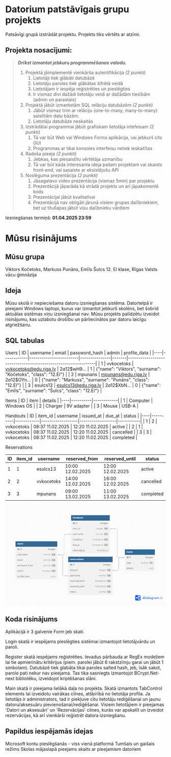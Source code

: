 # Datorium patstāvīgais grupu projekts
Patsāvīgi grupā izstrādāt projektu. Projekts tiks vērtēts ar atzīmi.

## Projekta nosacījumi:
> ***Drīkst izmantot jebkuru programmēšanas valodu.***
> 1. Projektā jāimplementē vienkārša autentifikācija *(2 punkti)*
>     1. Lietotāji tiek glābāti datubāzē
>     2. Lietotāju paroles tiek glābātas šifrētā veidā
>     3. Lietotājam ir iespēja reģistrēties un pieslēgties
>     4. Ir vismaz divi dažādi lietotāju veidi ar dažādām tiesībām (admin un parastais)
> 2. Projektā jābūt izmantotām SQL relāciju datubāzēm *(2 punkti)*
>     1. Jābūt vismaz trim ar relāciju (one-to-many, many-to-many) saistītām datu bāzēm.
>     2. Lietotāju datubāze neskaitās
> 3. Izstrādātai programmai jābūt grafiskam lietotāja intefeisam *(2 punkti)*
>     1. Tā var būt Web vai Windows Forms aplikācija, vai jebkurš cits GUI
>     2. Programmas ar tikai konsoles interfeisu netiek ieskaitītas
> 4. Radoša pieeja *(2 punkti)*
>     1. Jebkas, kas piesaistītu vērtētāja uzmanību
>     2. Tā var būt kāda interesanta ideja pašam projektam vai skaists front-end, vai sasaiste ar eksistējošu API
> 5. Noslēguma prezentācija *(2 punkti)*
>     1. Jāsagatavo video prezentācija (vismaz 5min) par projektu
>     2. Prezentācijā jāparāda kā strādā projekts un arī jāpakomentē kods
>     3. Prezentācijai jābūt kvalitatīvai
>     4. Prezentācijā nav obligāti jārunā visiem grupas dalībniekiem, bet uz titullapas jābūt visu dalībnieku vārdiem

Iesniegšanas termiņš: **01.04.2025 23:59**

# Mūsu risinājums

## Mūsu grupa
Viktors Kočetoks, Markuss Punāns, Emīls Šulcs
12. EI klase, Rīgas Valsts vācu ģimnāzija

## Ideja
Mūsu skolā ir nepieciešama datoru izsniegšanas sistēma. 
Datortelpā ir pieejami Windows laptopi, kurus var izmantot jebkurš skolēns, bet šobrīd aktuālas sistēmas viņu izsniegšanai nav. 
Mūsu projekts palīdzētu izveidot risinājumu, kas uzlabotu drošību un pārliecinātos par datoru laicīgu atgriežšanu.

## SQL tabulas
Users
| ID | username   | email                  | password_hash | admin | profile_data                                                 |
|----|------------|------------------------|---------------|-------|--------------------------------------------------------------|
| 1  | vvkocetoks | vvkocetoks@edu.riga.lv | $2a$12$wH9... | 1     | {"name": "Viktors", "surname": "Kočetoks", "class": "12.EI"} |
| 2  | mpunans    | mpunans@edu.riga.lv    | $2a$12$OYn... | 0     | {"name": "Markuss", "surname": "Punāns", "class": "12.EI"}   |
| 3  | esulcs13   | esulcs13@edu.riga.lv   | $2a$12$XbN... | 0     | {"name": "Emīls", "surname": "Šulcs", "class": "12.EI"}      |

Items
| ID | item     | details    |
|----|----------|------------|
| 1  | Computer | Windows OS |
| 2  | Charger  | 9V adapter |
| 3  | Mouse    | USB-A      |

Handouts
| ID | item_id  | username   | issued_at        | due_at           | status    |
|----|----------|------------|------------------|------------------|-----------|
| 1  | 2        | vvkocetoks | 08:37 11.02.2025 | 12:20 11.02.2025 | active    |
| 2  | 1        | vvkocetoks | 08:37 11.02.2025 | 12:20 11.02.2025 | cancelled |
| 3  | 3        | vvkocetoks | 08:37 11.02.2025 | 12:20 11.02.2025 | completed |

Reservations

| ID | item_id   | username   | reserved_from     | reserved_until   | status    |
|----|-----------|------------|-------------------|------------------|-----------|
| 1  | 1         | esulcs13   | 10:00 12.02.2025  | 12:00 12.02.2025 | active    |
| 2  | 2         | vvkocetoks | 14:00 12.02.2025  | 16:00 12.02.2025 | cancelled |
| 3  | 3         | mpunans    | 09:00 13.02.2025  | 11:00 13.02.2025 | completed |

![ER diagramma datubāzei](er-diagram.png "ER diagramma")

## Koda risinājums
Aplikācijā ir 3 galvenie Form jeb skati.

Login skatā ir iespējams pieslēgties sistēmai izmantojot lietotājvārdu un paroli.

Register skatā iespējams reģistrēties. Ievadus pārbauda ar RegEx modeļiem lai tie apmierinātu kritērijus (piem. parolei jābūt 6 rakstzīmju garai un jābūt 1 simbolam). 
Datubāzē tiek glabāta tikai paroles salted hash, jeb, īsāk sakot, parole pati nekur nav pieejama. Tas tika sasniegts izmantojot BCrypt.Net-next bibliotēku, izveidojot kriptēšanas slāni.

Main skatā ir pieejama lielākā daļa no projekta. Skatā izmantots TabControl elements lai izveidotu vairākas cilnes, atšķirībā no lietotāja profila.
Ja lietotājs ir administrators, tad ir piekļuve citu lietotāju rediģēšanai un jaunu datoru/aksesuāru pievienošanai/rediģēšanai.
Visiem lietotājiem ir pieejamas 'Datori un aksesuāri' un 'Rezervācijas' cilnes, kurās var apskatīt un izveidot rezervācijas, kā arī vienkārši reģistrēt datora izsniegšanu.

## Papildus iespējamās idejas
Microsoft kontu pieslēgšanās - viss vienā platformā
Tumšais un gaišais režīms
Skolas mājaslapā pieejams skaits ar pieejamiem datoriem



